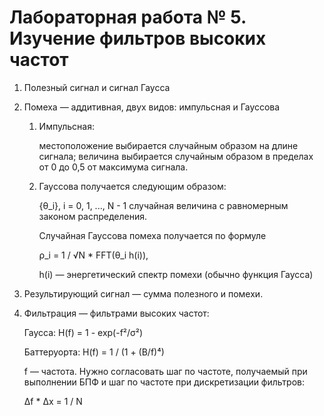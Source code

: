 # Лабораторная работа № 5. Изучение фильтров высоких частот

1. Полезный сигнал и сигнал Гаусса
2. Помеха — аддитивная, двух видов: импульсная и Гауссова
   1. Импульсная:

      местоположение выбирается случайным образом на длине сигнала;
      величина выбирается случайным образом в пределах от 0 до 0,5 от максимума сигнала.
   2. Гауссова получается следующим образом:

      {θ_i}, i = 0, 1, ..., N - 1 случайная величина с равномерным законом распределения.

      Случайная Гауссова помеха получается по формуле

      ρ_i = 1 / √N * FFT(θ_i h(i)),

      h(i) — энергетический спектр помехи (обычно функция Гаусса)
3. Результирующий сигнал — сумма полезного и помехи.
4. Фильтрация — фильтрами высоких частот:

   Гаусса: H(f) = 1 - exp(-f²/σ²)

   Баттеруорта: H(f) = 1 / (1 + (B/f)⁴)

   f — частота. Нужно согласовать шаг по частоте, получаемый при выполнении БПФ и шаг по частоте при дискретизации фильтров:

   Δf * Δx = 1 / N
